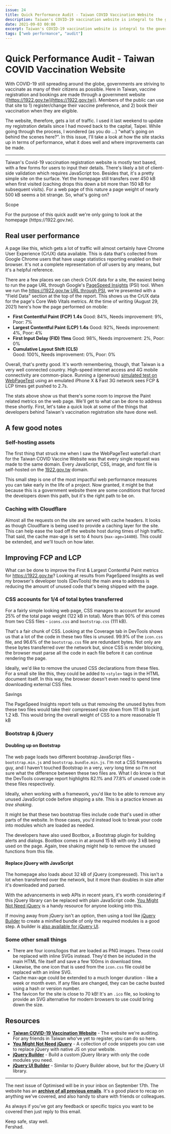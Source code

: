 ```yaml
---
issue: 24
title: Quick Performance Audit - Taiwan COVID Vaccination Website
description: Taiwan's COVID-19 vaccination website is integral to the government's vaccine rollout plans. This post is a quick website performance audit of the site.
date: 2021-09-03 00:00
excerpt: Taiwan's COVID-19 vaccination website is integral to the government's vaccine rollout plans. This post is a quick website performance audit of the site.
tags: ["web performance", "audit"]
---
```

# Quick Performance Audit - Taiwan COVID Vaccination Website

With COVID-19 still spreading around the globe, governments are striving to vaccinate as many of their citizens as possible. Here in Taiwan, vaccine registration and bookings are made through a government website ([https://1922.gov.tw](https://1922.gov.tw)). Members of the public can use that site to 1) register/change their vaccine preference, and 2) book their vaccination when they are eligible. 

The website, therefore, gets a lot of traffic. I used it last weekend to update my registration details since I had moved back to the capital, Taipei. While going through the process, I wondered (as you do ...) "what's going on behind the scenes here?". In this issue, I'll take a look at how the site stacks up in terms of performance, what it does well and where improvements can be made.

***

Taiwan's Covid-19 vaccination registration website is mostly text based, with a few forms for users to input their details. There's likely a bit of client-side validation which requires JavaScript too. Besides that, it's a pretty simple site on the surface. Yet the homepage still transfers over 450 kB when first visited (caching drops this down a bit more than 150 kB for subsequent visits). For a web page of this nature a page weight of nearly 500 kB seems a bit strange. So, what's going on?

<div class="callout">
<p class="h3 title">Scope</p>
<p>For the purpose of this quick audit we're only going to look at the homepage (https://1922.gov.tw).</p>
</div>

## Real user performance

A page like this, which gets a lot of traffic will almost certainly have Chrome User Experience (CrUX) data available. This is data that's collected from Google Chrome users that have usage statistics reporting enabled on their browser. It's not a complete representation of *all* users by any means, but it's a helpful reference.

There are a few places we can check CrUX data for a site, the easiest being to run the page URL through Google's [PageSpeed Insights](https://developers.google.com/speed/pagespeed/insights/) (PSI) tool. When we run the [https://1922.gov.tw URL through PSI](https://developers.google.com/speed/pagespeed/insights/?url=https%3A%2F%2F1922.gov.tw%2F), we're presented with a "Field Data" section at the top of the report. This shows us the CrUX data for the page's Core Web Vitals metrics. At the time of writing (August 29, 2021) here's how the page performed on mobile:

- **First Contentful Paint (FCP)  1.4s**
Good: 84%, Needs improvement: 9%, Poor: 7%
- **Largest Contentful Paint (LCP)  1.4s**
Good: 92%, Needs improvement: 4%, Poor: 4%
- **First Input Delay (FID)  11ms**
Good: 98%, Needs improvement: 2%, Poor: 0%
- **Cumulative Layout Shift (CLS)**  
Good: 100%, Needs improvement: 0%, Poor: 0%

Overall, that's pretty good. It's worth remembering, though, that Taiwan is a very well connected country. High-speed internet access and 4G mobile connectivity are common-place. Running a (generous) [simulated test on WebPageTest](https://www.notion.so/4af017ea23beb960afc0793f87d3de2b) using an emulated iPhone X & Fast 3G network sees FCP & LCP times get pushed to 2.7s.

The stats above show us that there's some room to improve the Paint related metrics on the web page. We'll get to what can be done to address these shortly. First, let's take a quick look at some of the things that developers behind Taiwan's vaccination registration site have done well.

## A few good notes

### Self-hosting assets

The first thing that struck me when I saw the WebPageTest waterfall chart for the Taiwan COVID Vaccine Website was that every single request was made to the same domain. Every JavaScript, CSS, image, and font file is self-hosted on the [1922.gov.tw](http://1922.gov.tw) domain. 

This small step is one of the most impactful web performance measures you can take early in the life of a project. Now granted, it might be that because this is a government website there are some conditions that forced the developers down this path, but it's the right path to be on.

### Caching with Cloudflare

Almost all the requests on the site are served with cache headers. It looks as though Cloudflare is being used to provide a caching layer for the site. This can help ease the load off the website host during times of high traffic. That said, the cache max-age is set to 4 hours (`max-age=14400`). This could be extended, and we'll touch on how later.

## Improving FCP and LCP

What can be done to improve the First & Largest Contentful Paint metrics for https://1922.gov.tw? Looking at results from PageSpeed Insights as well my browser's developer tools (DevTools) the main area to address is reducing the amount of unused code that's being shipped with the page.

### CSS accounts for 1/4 of total bytes transferred

For a fairly simple looking web page, CSS manages to account for around 25% of the total page weight (122 kB in total). More than 90% of this comes from two CSS files - `icons.css` and `bootstrap.css` (111 kB). 

That's a fair chunk of CSS. Looking at the Coverage tab in DevTools shows us that a lot of the code in these two files is unused. 99.9% of the `icon.css` file, and 96.6% of the `bootstrap.css` file are redundant bytes. Not only are these bytes transferred over the network but, since CSS is render blocking, the browser must parse all the code in each file before it can continue rendering the page.

Ideally, we'd like to remove the unused CSS declarations from these files. For a small site like this, they could be added to `<style>` tags in the HTML document itself. In this way, the browser doesn't even need to spend time downloading external CSS files.

<div class="callout">
<p class="h3 title">Savings</p>
<p>The PageSpeed Insights report tells us that removing the unused bytes from these two files would take their compressed size down from 111 kB to just 1.2 kB. This would bring the overall weight of CSS to a more reasonable 11 kB</p>
</div>

### Bootstrap & jQuery

#### Doubling up on Bootstrap

The web page loads two different bootstrap JavaScript files - `bootstrap.min.js` and `bootstrap.bundle.min.js`. I'm not a CSS frameworks guy, and I haven't touched Bootstrap in a very, *very* long time so I'm not sure what the difference between these two files are. What I do know is that the DevTools coverage report highlights 82.1% and 77.8% of unused code in these files respectively. 

Ideally, when working with a framework, you'd like to be able to remove any unused JavaScript code before shipping a site. This is a practice known as *tree shaking*.

It might be that these two bootstrap files include code that's used in other parts of the website. In those cases, you'd instead look to break your code into modules which are loaded as needed.

The developers have also used Bootbox, a Bootstrap plugin for building alerts and dialogs. Bootbox comes in at around 15 kB with only 3 kB being used on the page. Again, tree shaking might help to remove the unused functions from this file.

#### Replace jQuery with JavaScript

The homepage also loads about 32 kB of jQuery (compressed). This isn't a lot when transferred over the network, but it more than doubles in size after it's downloaded and parsed. 

With the advancements in web APIs in recent years, it's worth considering if this jQuery library can be replaced with plain JavaScript code. [You Might Not Need jQuery](http://youmightnotneedjquery.com/) is a handy resource for anyone looking into this. 

If moving away from jQuery isn't an option, then using a tool like [jQuery Builder](http://projects.jga.me/jquery-builder/) to create a minified bundle of only the required modules is a good step. A builder is [also available for jQuery UI](https://jqueryui.com/download/).

### Some other small things

- There are four icons/logos that are loaded as PNG images. These could be replaced with inline SVGs instead. They'd then be included in the main HTML file itself and save a few 100ms in download time.
- Likewise, the one icon that is used from the `icon.css` file could be replaced with an inline SVG.
- Cache max-age could be extended to a much longer duration - like a week or month even. If any files are changed, they can be cache busted using a hash or version number.
- The favicon for the site is close to 70 kB! It's an `.ico` file, so looking to provide an SVG alternative for modern browsers to use could bring down the size.

## Resources

- **[Taiwan COVID-19 Vaccination Website](https://1922.gov.tw)** - The website we're auditing. For any friends in Taiwan who've yet to register, you can do so here.
- **[You Might Not Need jQuery](http://youmightnotneedjquery.com/)** - A collection of code snippets you can use to replace jQuery with native JS on your website.
- **[jQuery Builder](http://projects.jga.me/jquery-builder/)** - Build a custom jQuery library with only the code modules you need.
- **[jQuery UI Builder](https://jqueryui.com/download/)** - Similar to jQuery Builder above, but for the jQuery UI library.


***

The next issue of Optimised will be in your inbox on September 17th. The website has an **[archive of all previous emails](https://optimised.email/)**. It's a good place to recap on anything we've covered, and also handy to share with friends or colleagues.

As always if you've got any feedback or specific topics you want to be covered then just reply to this email.

Keep safe, stay well.  
Fershad.
